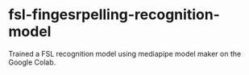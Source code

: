 # fsl-fingesrpelling-recognition-model
Trained a FSL recognition model using mediapipe model maker on the Google Colab.
